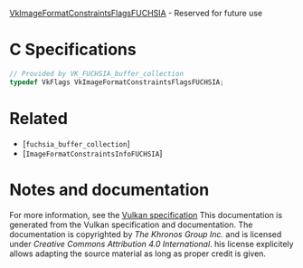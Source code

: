 [VkImageFormatConstraintsFlagsFUCHSIA](https://www.khronos.org/registry/vulkan/specs/1.3-extensions/man/html/VkImageFormatConstraintsFlagsFUCHSIA.html) - Reserved for future use

# C Specifications
```c
// Provided by VK_FUCHSIA_buffer_collection
typedef VkFlags VkImageFormatConstraintsFlagsFUCHSIA;
```

# Related
- [`fuchsia_buffer_collection`]
- [`ImageFormatConstraintsInfoFUCHSIA`]

# Notes and documentation
For more information, see the [Vulkan specification](https://www.khronos.org/registry/vulkan/specs/1.3-extensions/html/vkspec.html)
This documentation is generated from the Vulkan specification and documentation.
The documentation is copyrighted by *The Khronos Group Inc.* and is licensed under *Creative Commons Attribution 4.0 International*.
his license explicitely allows adapting the source material as long as proper credit is given.
        